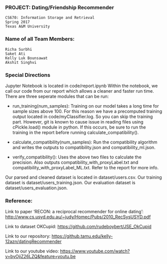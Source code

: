 ﻿### PROJECT: Dating/Friendship Recommender
    CS670: Information Storage and Retrieval
	Spring 2017
	Texas A&M University
	
### Name of all Team Members:
	Richa Surbhi
	Saket Ati
	Kelly Luk Bounsawat
	Akshit Singhvi

### Special Directions
Jupyter Notebook is located in code/report.ipynb
Within the notebook, we call our code from our report which allows a cleaner and faster run time. 
There are three seperate modules that can be run:

- run_training(num_samples): 
Training on our model takes a long time for sample sizes above 100. For this reason
we have a precomputed training output located in code/myClassifier.log. So you can skip the training part.
However, git is known to cause issue in reading files using cPickle.load() module in python. 
If this occurs, be sure to run the training in the report before running calculate_compatibility().

- calculate_compatibility(num_samples): Run the compatibility algorithm and writes the outputs to
compatibility.json and compatibility_ml.json.

- verify_compatibility(): Uses the above two files to calculate the precision. Also outputs 
compatibility_with_proxyLabel.txt and compatibility_with_proxyLabel_ML.txt. Refer to the report for more info.


Our parsed and cleaned dataset is located in dataset/users.csv.
Our training dataset is dataset/users_training.json.
Our evaluation dataset is dataset/users_evaluation.json.



### Reference:
Link to paper ‘RECON: a reciprocal recommender for online dating’:
http://www.cs.usyd.edu.au/~judy/Homec/Pubs/2010_RecSysUSYD.pdf

Link to dataset OKCupid: 
https://github.com/rudeboybert/JSE_OkCupid

Link to our repository:
https://github.tamu.edu/kelly-12azn/datingRecommender

Link to our youtube video:
https://www.youtube.com/watch?v=byOjiZ26LZQ&feature=youtu.be 

